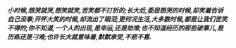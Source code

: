 ***小时候,想哭就哭,想笑就笑,苦笑都不打折的;长大后,委屈想哭的时候,却笑着告诉自己没事;开怀大笑的时候,却流出了眼泪;更何况生活,大多数时候,都是让我们苦笑不得的;你不知道,一个人的出现,是幸运,还是劫难;也不知道经历的那些破事儿,是历练还是刁难;也许长大就意味着,默默承受,不悲不喜.***